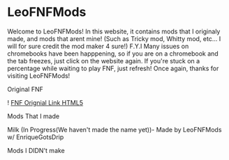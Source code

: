 # LeoFNFMods
Welcome to LeoFNFMods! In this website, it contains mods that I originaly made, and mods that arent mine! (Such as Tricky mod, Whitty mod, etc... I will for sure credit the mod maker 4 sure!)
F.Y.I Many issues on chromebooks have been happpening, so if you are on a chromebook and the tab freezes, just click on the website again. If you're stuck on a percentage while waiting to play FNF, just refresh!
Once again, thanks for visiting LeoFNFMods!

Original FNF 

! [FNF Orignial Link HTML5](https://leofnf.github.io/OriginalFNF-LeoFNF/ "Thanks so much to 28klotlucas2 for making this on HTML5!")

Mods That I made

Milk (In Progress(We haven't made the name yet))- Made by LeoFNFMods w/ EnriqueGotsDrip


Mods I DIDN't make



